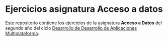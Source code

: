 # Ejercicios asignatura Acceso a datos
Este repositorio contiene los ejercicios de la asignatura **Acceso a Datos** del segundo año del ciclo [Desarrollo de Desarrollo de Aplicaciones Multiplataforma](https://www.juntadeandalucia.es/educacion/portals/web/formacion-profesional-andaluza/fp-grado-superior/detalle-titulo?idTitulo=51).
